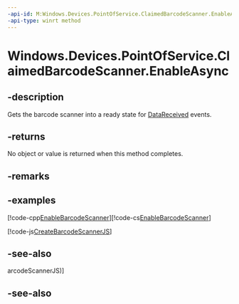 ```yaml
---
-api-id: M:Windows.Devices.PointOfService.ClaimedBarcodeScanner.EnableAsync
-api-type: winrt method
---
```


<!-- Method syntax
public Windows.Foundation.IAsyncAction EnableAsync()
-->

# Windows.Devices.PointOfService.ClaimedBarcodeScanner.EnableAsync

## -description
Gets the barcode scanner into a ready state for [DataReceived](claimedbarcodescanner_datareceived.md) events.

## -returns
No object or value is returned when this method completes.

## -remarks

## -examples


[!code-cpp[EnableBarcodeScanner](../windows.devices.pointofservice/code/BarcodeScanner/cpp/Scenario1.xaml.cpp#SnippetEnableBarcodeScanner)][!code-cs[EnableBarcodeScanner](../windows.devices.pointofservice/code/BarcodeScanner/cs/Scenario1.xaml.cs#SnippetEnableBarcodeScanner)]

[!code-js[CreateBarcodeScannerJS](../windows.devices.pointofservice/code/BarcodeScanner/js/scenario1.js#SnippetCreateBarcodeScannerJS)]

## -see-also
arcodeScannerJS)]

## -see-also
